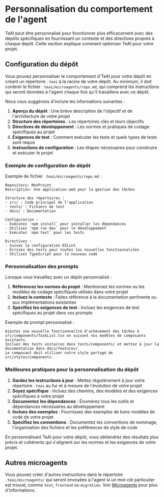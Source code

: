 

# Personnalisation du comportement de l'agent

TeAI peut être personnalisé pour fonctionner plus efficacement avec des dépôts spécifiques en fournissant un contexte et des directives propres à chaque dépôt. Cette section explique comment optimiser TeAI pour votre projet.

## Configuration du dépôt

Vous pouvez personnaliser le comportement d'TeAI pour votre dépôt en créant un répertoire `.teai` à la racine de votre dépôt. Au minimum, il doit contenir le fichier `.teai/microagents/repo.md`, qui comprend les instructions qui seront données à l'agent chaque fois qu'il travaillera avec ce dépôt.

Nous vous suggérons d'inclure les informations suivantes :
1. **Aperçu du dépôt** : Une brève description de l'objectif et de l'architecture de votre projet
2. **Structure des répertoires** : Les répertoires clés et leurs objectifs
3. **Directives de développement** : Les normes et pratiques de codage spécifiques au projet
4. **Exigences de test** : Comment exécuter les tests et quels types de tests sont requis
5. **Instructions de configuration** : Les étapes nécessaires pour construire et exécuter le projet

### Exemple de configuration de dépôt
Exemple de fichier `.teai/microagents/repo.md` :
```
Repository: MonProjet
Description: Une application web pour la gestion des tâches

Structure des répertoires :
- src/ : Code principal de l'application
- tests/ : Fichiers de test
- docs/ : Documentation

Configuration :
- Exécutez `npm install` pour installer les dépendances
- Utilisez `npm run dev` pour le développement
- Exécutez `npm test` pour les tests

Directives :
- Suivez la configuration ESLint
- Écrivez des tests pour toutes les nouvelles fonctionnalités
- Utilisez TypeScript pour le nouveau code
```

### Personnalisation des prompts

Lorsque vous travaillez avec un dépôt personnalisé :

1. **Référencez les normes du projet** : Mentionnez les normes ou les modèles de codage spécifiques utilisés dans votre projet
2. **Incluez le contexte** : Faites référence à la documentation pertinente ou aux implémentations existantes
3. **Spécifiez les exigences de test** : Incluez les exigences de test spécifiques au projet dans vos prompts

Exemple de prompt personnalisé :
```
Ajoutez une nouvelle fonctionnalité d'achèvement des tâches à src/components/TaskList.tsx en suivant nos modèles de composants existants.
Incluez des tests unitaires dans tests/components/ et mettez à jour la documentation dans docs/features/.
Le composant doit utiliser notre style partagé de src/styles/components.
```

### Meilleures pratiques pour la personnalisation du dépôt

1. **Gardez les instructions à jour** : Mettez régulièrement à jour votre répertoire `.teai` au fur et à mesure de l'évolution de votre projet
2. **Soyez spécifique** : Incluez des chemins, des modèles et des exigences spécifiques à votre projet
3. **Documentez les dépendances** : Énumérez tous les outils et dépendances nécessaires au développement
4. **Incluez des exemples** : Fournissez des exemples de bons modèles de code de votre projet
5. **Spécifiez les conventions** : Documentez les conventions de nommage, l'organisation des fichiers et les préférences de style de code

En personnalisant TeAI pour votre dépôt, vous obtiendrez des résultats plus précis et cohérents qui s'alignent sur les normes et les exigences de votre projet.

## Autres microagents
Vous pouvez créer d'autres instructions dans le répertoire `.teai/microagents/` qui seront envoyées à l'agent si un mot-clé particulier est trouvé, comme `test`, `frontend` ou `migration`. Voir [Microagents](microagents.md) pour plus d'informations.
